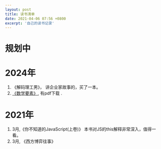```yaml
---
layout: post
title: 读书清单
date: 2021-04-06 07:56 +0800
excerpt: '自己的读书记录'
---
```


# 规划中

# 2024年
1. 《解码理工男》， 讲企业家故事的，买了一本。 
2.  [《数学要素》](https://github.com/Visualize-ML/Book3_Elements-of-Mathematics), 有pdf下载 .
   
# 2021年
1. 3月,《你不知道的JavaScript(上卷)》 本书对JS的this解释非常深入，值得一看。
2. 3月, 《西方博弈往事》
